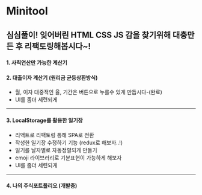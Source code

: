 # Minitool

<H2>심심풀이! 잊어버린 HTML CSS JS 감을 찾기위해 대충만든 후 리팩토링해봅시다~!</H1>

<H4>1. 사칙연산만 가능한 계산기</H4>

<H4>2. 대출이자 계산기 (원리금 균등상환방식)</H4>

* 월, 이자 대중적인 율, 기간은 버튼으로 누를수 있게 만듭시다-(완료) 
* UI를 좀더 세련되게
***

<H4>3. LocalStorage를 활용한 일기장</H4>

* 리액트로 리팩토링 통해 SPA로 전환
* 작성한 일기장 수정하기 기능 (redux로 해보자..!)
* 일기를 날자별로 자동정렬되게 만들기
* emoji 라이브러리로 기분표현이 가능하게 해보자
* UI를 좀더 세련되게
***
<H4>4. 나의 주식포트폴리오 (개발중)</H4>




